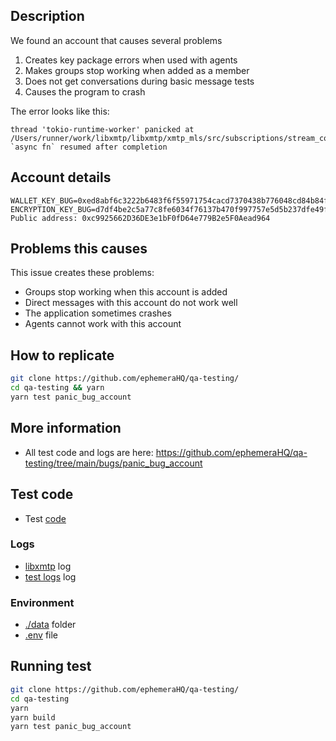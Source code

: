 ## Description

We found an account that causes several problems

1. Creates key package errors when used with agents
2. Makes groups stop working when added as a member
3. Does not get conversations during basic message tests
4. Causes the program to crash

The error looks like this:

```
thread 'tokio-runtime-worker' panicked at /Users/runner/work/libxmtp/libxmtp/xmtp_mls/src/subscriptions/stream_conversations.rs:346:5:
`async fn` resumed after completion
```

## Account details

```
WALLET_KEY_BUG=0xed8abf6c3222b6483f6f55971754cacd7370438b776048cd84b84f5dae0683bc
ENCRYPTION_KEY_BUG=d7df4be2c5a77c8fe6034f76137b470f997757e5d5b237dfe49f0d66a14d8185
Public address: 0xc9925662D36DE3e1bF0fD64e779B2e5F0Aead964
```

## Problems this causes

This issue creates these problems:

- Groups stop working when this account is added
- Direct messages with this account do not work well
- The application sometimes crashes
- Agents cannot work with this account

## How to replicate

```bash
git clone https://github.com/ephemeraHQ/qa-testing/
cd qa-testing && yarn
yarn test panic_bug_account
```

## More information

- All test code and logs are here: https://github.com/ephemeraHQ/qa-testing/tree/main/bugs/panic_bug_account

## Test code

- Test [code](https://github.com/ephemeraHQ/qa-testing/tree/main/bugs/panic_bug_account/test.test.ts)

### Logs

- [libxmtp](https://github.com/ephemeraHQ/qa-testing/tree/main/bugs/panic_bug_account/libxmtp.log) log
- [test logs](https://github.com/ephemeraHQ/qa-testing/tree/main/bugs/panic_bug_account/test.log) log

### Environment

- [./data](https://github.com/ephemeraHQ/qa-testing/tree/main/bugs/panic_bug_account/.data/) folder
- [.env](https://github.com/ephemeraHQ/qa-testing/tree/main/bugs/panic_bug_account/.env) file

## Running test

```bash
git clone https://github.com/ephemeraHQ/qa-testing/
cd qa-testing
yarn
yarn build
yarn test panic_bug_account
```
